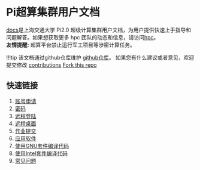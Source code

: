# Pi超算集群用户文档
[docs](http://docs.hpc.sjtu.edu.cn/)是上海交通大学 Pi2.0 超级计算集群用户文档，为用户提供快速上手指导和问题解答。如果想获取更多 hpc 团队的动态和信息，请访问[hpc](https://hpc.sjtu.edu.cn/)。   
  **友情提醒:** 超算平台禁止运行军工项目等涉密计算任务。

!!!tip
	该文档通过github仓库维护
	[github仓库](https://github.com/SJTU-HPC/docs.hpc.sjtu.edu.cn)。
	如果您有什么建议或者意见，欢迎提交修改
	[contributions](contribution/contribution.md)
	[Fork this repo](https://github.com/SJTU-HPC/docs.hpc.sjtu.edu.cn)
	

## 快速链接

 1. [账号申请](accounts/apply.md)
 2. [密码](accounts/passwords.md)
 3. [远程登陆](login/SSH.md)
 4. [远程桌面](studio/basic.md)
 5. [作业提交](job/slurm.md)
 6. [应用软件](application/applications.md)
 7. [使用GNU套件编译代码](application/GNU.md)
 8. [使用Intel套件编译代码](application/Intel.md)
 9. [常见问题](faq.md)
